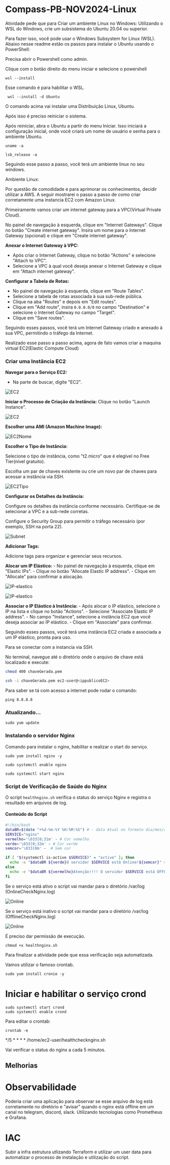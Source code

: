 # Compass-PB-NOV2024-Linux

Atividade pede que para Criar um ambiente Linux no Windows:
Utilizando o WSL do Windows, crie um
subsistema do Ubuntu 20.04 ou
superior.

Para fazer isso, você pode usar o Windows Subsystem for Linux (WSL). 
Abaixo nesse readme estão os passos para instalar o Ubuntu usando o PowerShell:

Precisa abrir o Powershell como admin.

Clique com o botão direito do menu iniciar e selecione o powershell

`wsl --install ` 

Esse comando é para habilitar o WSL.

` wsl --install -d Ubuntu`

O comando acima vai instalar uma Distribuição Linux,
Ubuntu.

Após isso é preciso reiniciar o sistema.

Após reiniciar, abra o Ubuntu a partir do menu Iniciar. Isso iniciará a configuração inicial, onde você criará um nome de usuário e senha para o ambiente Ubuntu.

``` 
uname -a 

lsb_release -a

```

Seguindo esse passo a passo, você terá um ambiente linux no seu windows.

Ambiente Linux:

Por questão de comodidade e para aprimorar os conhecimentos, decidir utilizar a AWS.
A seguir mostrarei o passo a passo de como criar corretamente uma instancia EC2 com Amazon Linux.

Primeiramente vamos criar um internet gateway para a VPC(Virtual Private Cloud).

No painel de navegação à esquerda, clique em "Internet Gateways".
Clique no botão "Create internet gateway".
Insira um nome para o Internet Gateway (opcional) e clique em "Create internet gateway".

**Anexar o Internet Gateway à VPC:**
   - Após criar o Internet Gateway, clique no botão "Actions" e selecione "Attach to VPC".
   - Selecione a VPC à qual você deseja anexar o Internet Gateway e clique em "Attach internet gateway".

**Configurar a Tabela de Rotas:**
   - No painel de navegação à esquerda, clique em "Route Tables".
   - Selecione a tabela de rotas associada à sua sub-rede pública.
   - Clique na aba "Routes" e depois em "Edit routes".
   - Clique em "Add route", insira `0.0.0.0/0` no campo "Destination" e selecione o Internet Gateway no campo "Target".
   - Clique em "Save routes".

Seguindo esses passos, você terá um Internet Gateway criado e anexado à sua VPC, permitindo o tráfego da Internet.

Realizado esse passo a passo acima, agora de fato vamos criar a maquina virtual EC2(Elastic Compute Cloud)

### Criar uma Instância EC2

**Navegar para o Serviço EC2:**
   - Na parte de buscar, digite "EC2".

![EC2](./7.ec2.png)

**Iniciar o Processo de Criação da Instância:**
   Clique no botão "Launch Instance".

![EC2](./6.dashboard.png)

**Escolher uma AMI (Amazon Machine Image):**

![EC2Nome](./8.ec2nome.png)

**Escolher o Tipo de Instância:**
   
Selecione o tipo de instância, como "t2.micro" que é elegível no Free Tier(nível gratuito).

Escolha um par de chaves existente ou crie um novo par de chaves para acessar a instância via SSH.

![EC2Tipo](./9.tipoDaInstancia.png)

**Configurar os Detalhes da Instância:**

   Configure os detalhes da instância conforme necessário. Certifique-se de selecionar a VPC e a sub-rede corretas.

   Configure o Security Group para permitir o tráfego necessário (por exemplo, SSH na porta 22).

![Subnet](./10.subnet.png)


**Adicionar Tags:**

Adicione tags para organizar e gerenciar seus recursos.

**Alocar um IP Elástico:**
    - No painel de navegação à esquerda, clique em "Elastic IPs".
    - Clique no botão "Allocate Elastic IP address".
    - Clique em "Allocate" para confirmar a alocação.

![IP-elastico](./11.elasticIP.png)

![IP-elastico](./12.elasticIP1.png)

**Associar o IP Elástico à Instância:**
    - Após alocar o IP elástico, selecione o IP na lista e clique no botão "Actions".
    - Selecione "Associate Elastic IP address".
    - No campo "Instance", selecione a instância EC2 que você deseja associar ao IP elástico.
    - Clique em "Associate" para confirmar.

Seguindo esses passos, você terá uma instância EC2 criada e associada a um IP elástico, pronta para uso.

Para se conectar com a instancia via SSH.

No terminal, navegue até o diretório onde o arquivo de chave está localizado e execute:


```sh
chmod 400 chaveGerada.pem

ssh -i chaveGerada.pem ec2-user@<ippublicoEC2>
```

Para saber se tá com acesso a internet pode rodar o comando:

```
ping 8.8.8.8
```

### Atualizando...

```
sudo yum update
```

### Instalando o servidor Nginx

Comando para instalar o nginx, habilitar e realizar o start do serviço.

```
sudo yum install nginx -y
```

```
sudo systemctl enable nginx
```

```
sudo systemctl start nginx
```

### Script de Verificação de Saúde do Nginx

O script `healthnginx.sh` verifica o status do serviço Nginx e registra o resultado em arquivos de log.

#### Conteúdo do Script

```bash
#!/bin/bash
dataBR=$(date "+%d-%m-%Y %H:%M:%S") # - data Atual no formato dia/mes/ano
SERVICE="nginx"
vermelho='\033[0;31m' - # Cor vemelho
verde='\033[0;32m' - # Cor verde
semcor='\033[0m' -  # Sem cor

if [ "$(systemctl is-active $SERVICE)" = "active" ]; then
  echo -e "$dataBR ${verde}O servidor $SERVICE está Online!${semcor}" >> /var/log/OnlineCheckNginx.log
else
  echo -e "$dataBR ${vermelho}Atenção!!!! O servidor $SERVICE está OFFLINE!!!${semcor}" >> /var/log/OfflineCheckNginx.log
fi

```

Se o serviço está ativo o script vai mandar para o diretório /var/log (OnlineCheckNginx.log)

![Online](./online.png)

Se o serviço está inativo o script vai mandar para o diretório /var/log (OfflineCheckNginx.log)

![Online](./offline.png)

É preciso dar permissão de execução.

` chmod +x healthnginx.sh `

Para finalizar a atividade pede que essa verificação seja automatizada.

Vamos utilizar o famoso crontab.

```
sudo yum install cronie -y
```
# Iniciar e habilitar o serviço crond
```
sudo systemctl start crond
sudo systemctl enable crond
```

Para editar o crontab:

`crontab -e`

*/5 * * * * /home/ec2-user/healthchecknginx.sh

Vai verificar o status do nginx a cada 5 minutos.

## Melhorias

# Observabilidade

Poderia criar uma aplicação para observar se esse arquivo de log está corretamente no diretório e "avisar" quando o nginx está offline em um canal no telegram, discord, slack. 
Utilizando tecnologias como Prometheus e Grafana.

# IAC

Subir a infra estrutura utlizando Terraform e utilizar um user data para automatizar o processo de instalação e utilização do script.